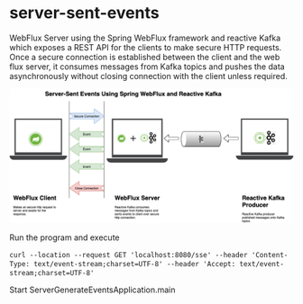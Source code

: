 # server-sent-events
WebFlux Server using the Spring WebFlux framework and reactive Kafka which exposes a REST API for the clients to make secure HTTP requests. Once a secure connection is established between the client and the web flux server, it consumes messages from Kafka topics and pushes the data asynchronously without closing connection with the client unless required.

![Architectue](SSE-Webflux-Kafka.png)

Run the program and execute

```
curl --location --request GET 'localhost:8080/sse' --header 'Content-Type: text/event-stream;charset=UTF-8' --header 'Accept: text/event-stream;charset=UTF-8'
```

Start ServerGenerateEventsApplication.main
